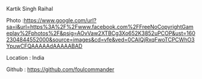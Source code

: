  Kartik Singh Raihal
 
 Photo :https://www.google.com/url?sa=i&url=https%3A%2F%2Fwww.facebook.com%2FFreeNoCopyrightGameplay%2Fphotos%2F&psig=AOvVaw2XTBCg3Xo652K3852uPCOP&ust=1602304844552000&source=images&cd=vfe&ved=0CAIQjRxqFwoTCPCWhO3YpuwCFQAAAAAdAAAAABAD
 
 Location : India
 
 Github : https://github.com/foulcommander
